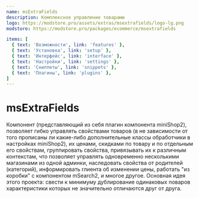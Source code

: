 ```yaml
---
name: msExtraFields
description: Комплексное управление товарами
logo: https://modstore.pro/assets/extras/msextrafields/logo-lg.png
modstore: https://modstore.pro/packages/ecommerce/msextrafields

items: [
  { text: 'Возможности', link: 'features' },
  { text: 'Установка', link: 'setup' },
  { text: 'Интерфейс', link: 'interface' },
  { text: 'Настройки', link: 'settings' },
  { text: 'Сниппеты', link: 'snippets' },
  { text: 'Плагины', link: 'plugins' },
]
---
```

# msExtraFields

Компонент (представляющий из себя плагин компонента miniShop2), позволяет гибко управлять свойствами товаров (в не зависимости от того прописаны ли какие-либо дополнительные классы обработчики в настройках miniShop2), их ценами, скидками по товару и по отдельным его свойствам, группировать свойства, привязывать их к различным контекстам, что позволяет управлять одновременно несколькими магазинами из одной админки, наследовать свойства от родителей (категорий), информировать rлиента об изменении цены, работать "из коробки" с компонентом mSearch2, и многое другое. Основная идея этого проекта: свести к минимуму дублирование одинаковых nоваров характеристики которых не значительно отличаются друг от друга.
